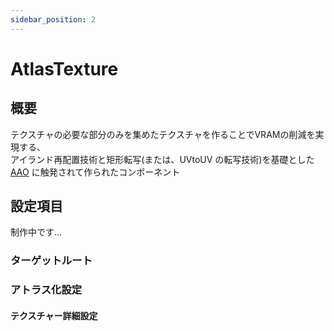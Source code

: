 ```yaml
---
sidebar_position: 2
---
```



# AtlasTexture

## 概要

テクスチャの必要な部分のみを集めたテクスチャを作ることでVRAMの削減を実現する、  
アイランド再配置技術と矩形転写(または、UVtoUV の転写技術)を基礎とした [AAO](https://github.com/anatawa12/AvatarOptimizer) に触発されて作られたコンポーネント

## 設定項目

制作中です...

### ターゲットルート

### アトラス化設定

#### テクスチャー詳細設定
